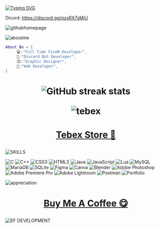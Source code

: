 <a href="https://git.io/typing-svg"><img src="https://readme-typing-svg.demolab.com?font=Fira+Code&weight=500&pause=1000&random=false&width=435&lines=Hello%2C+Everyone+I'm+Suraj+Saraswat" alt="Typing SVG" /></a>

Dicord: https://discord.gg/qzsRX7sMjU

![githubhomepage](https://github.com/blastersuraj/blastersuraj/assets/104319683/f0cac944-ab40-4e57-8ab9-4c33cf7feb9b)



![aboutme](https://github.com/blastersuraj/blastersuraj/assets/104319683/d2cc86f3-0167-4ef5-80fc-f1f34045f9fb)


```lua
About Be = {
     💻:"Full Time FiveM Developer",
     🧿:"Discord Bot Developer",
     😉:"Graphic Designer",
     📝:"Web Developer",
}
```
<h1 align="center">

![GitHub streak stats](https://streak-stats.demolab.com/?user=itzsurajig)  


![tebex](https://github.com/blastersuraj/blastersuraj/assets/104319683/8b54bc03-9edf-40f0-95f8-2a10d183fc02)

</h1>

<h1 align="center">
  
 [Tebex Store 🛒](https://projectfinals.com/)
 
</h1>


![SKILLS](https://github.com/blastersuraj/blastersuraj/assets/104319683/d092dccb-0d34-49c2-817a-002b72b879fe)

     
![C](https://img.shields.io/badge/c-%2300599C.svg?style=for-the-badge&logo=c&logoColor=white) ![C++](https://img.shields.io/badge/c++-%2300599C.svg?style=for-the-badge&logo=c%2B%2B&logoColor=white) ![CSS3](https://img.shields.io/badge/css3-%231572B6.svg?style=for-the-badge&logo=css3&logoColor=white) ![HTML5](https://img.shields.io/badge/html5-%23E34F26.svg?style=for-the-badge&logo=html5&logoColor=white) ![Java](https://img.shields.io/badge/java-%23ED8B00.svg?style=for-the-badge&logo=java&logoColor=white) ![JavaScript](https://img.shields.io/badge/javascript-%23323330.svg?style=for-the-badge&logo=javascript&logoColor=%23F7DF1E) ![Lua](https://img.shields.io/badge/lua-%232C2D72.svg?style=for-the-badge&logo=lua&logoColor=white) ![MySQL](https://img.shields.io/badge/mysql-%2300f.svg?style=for-the-badge&logo=mysql&logoColor=white) ![MariaDB](https://img.shields.io/badge/MariaDB-003545?style=for-the-badge&logo=mariadb&logoColor=white) ![SQLite](https://img.shields.io/badge/sqlite-%2307405e.svg?style=for-the-badge&logo=sqlite&logoColor=white) 	![Figma](https://img.shields.io/badge/figma-%23F24E1E.svg?style=for-the-badge&logo=figma&logoColor=white) ![Canva](https://img.shields.io/badge/Canva-%2300C4CC.svg?style=for-the-badge&logo=Canva&logoColor=white) ![Blender](https://img.shields.io/badge/blender-%23F5792A.svg?style=for-the-badge&logo=blender&logoColor=white) ![Adobe Photoshop](https://img.shields.io/badge/adobephotoshop-%2331A8FF.svg?style=for-the-badge&logo=adobephotoshop&logoColor=white) ![Adobe Premiere Pro](https://img.shields.io/badge/Adobe%20Premiere%20Pro-9999FF.svg?style=for-the-badge&logo=Adobe%20Premiere%20Pro&logoColor=white) ![Adobe Lightroom](https://img.shields.io/badge/Adobe%20Lightroom-31A8FF.svg?style=for-the-badge&logo=Adobe%20Lightroom&logoColor=white) ![Postman](https://img.shields.io/badge/Postman-FF6C37?style=for-the-badge&logo=postman&logoColor=white) ![Portfolio](https://img.shields.io/badge/Portfolio-%23000000.svg?style=for-the-badge&logo=firefox&logoColor=#FF7139)

![appreciation](https://github.com/blastersuraj/blastersuraj/assets/104319683/70d52e91-28d1-4260-a69e-07555b7db670)


<h1 align="center">
     
[Buy Me A Coffee 😋](https://buymeacoffee.com/blastersuraj)
     
</h1>


![EF DEVELOPMENT](https://github.com/blastersuraj/blastersuraj/assets/104319683/73fa8721-7db1-4fb0-9185-eb3dfc5bfff4)

<br>
